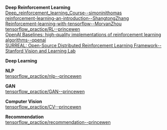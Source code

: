 **Deep Reinforcement Learning**                                                                                                  
[Deep_reinforcement_learning_Course--simoninithomas](https://github.com/simoninithomas/Deep_reinforcement_learning_Course)                                 
[reinforcement-learning-an-introduction--ShangtongZhang](https://github.com/ShangtongZhang/reinforcement-learning-an-introduction)                            
[Reinforcement-learning-with-tensorflow--MorvanZhou](https://github.com/MorvanZhou/Reinforcement-learning-with-tensorflow)                                                      
[tensorflow_practice/RL--princewen](https://github.com/princewen/tensorflow_practice/tree/master/RL)                                                               
[OpenAI Baselines: high-quality implementations of reinforcement learning algorithms--openai](https://github.com/openai/baselines)                                          
[SURREAL: Open-Source Distributed Reinforcement Learning Framework--Stanford Vision and Learning Lab](https://github.com/SurrealAI/surreal)  
                                                                              
**Deep Learning**                                          
                                                                                            
**NLP**                             
[tensorflow_practice/nlp--princewen](https://github.com/princewen/tensorflow_practice/tree/master/nlp)

                                                                                                             
**GAN**                                    
[tensorflow_practice/GAN--princewen](https://github.com/princewen/tensorflow_practice/tree/master/GAN)
                                                           
**Computer Vision**                            
[tensorflow_practice/CV--princewen](https://github.com/princewen/tensorflow_practice/tree/master/CV)

**Recommendation**                                 
[tensorflow_practice/recommendation--princewen](https://github.com/princewen/tensorflow_practice/tree/master/recommendation)
